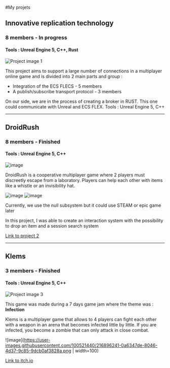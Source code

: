 #My projets

## Innovative replication technology
### 8 members - In progress
#### Tools : Unreal Engine 5, C++, Rust
![Project image 1](https://via.placeholder.com/150x150)

This project aims to support a large number of connections in a multiplayer online game and is divided into 2 main parts and group :
 - Integration of the ECS FLECS - 5 members
 - A publish/subscribe transport protocol - 3 members
 
 On our side, we are in the process of creating a broker in RUST. This one could communicate with Unreal and ECS FLEX.
 Tools : Unreal Engine 5, C++
 
---

## DroidRush
### 8 members - Finished
#### Tools : Unreal Engine 5, C++
![image](https://user-images.githubusercontent.com/100521440/216778122-5b59acef-f394-4935-ae5e-9f12ffe68b67.png)

DroidRush is a cooperative multiplayer game where 2 players must discreetly escape from a laboratory. Players can help each other with items like a whistle or an invisibility hat.

![image](https://user-images.githubusercontent.com/100521440/216778720-13324ad6-e47a-4ebb-a094-db7c9905ac8c.png)
![image](https://user-images.githubusercontent.com/100521440/216778948-f7b34506-4f57-46b6-a13d-83eaded2d04a.png)

Currently, we use the null subsystem but it could use STEAM or epic game later

In this project, I was able to create an interaction system with the possibility to drop an item and a session search system

[Link to project 2](https://example.com)

---

## Klems
### 3 members - Finished
#### Tools : Unreal Engine 5, C++
![Project image 3](https://user-images.githubusercontent.com/100521440/216895649-e9a59cd0-c2b6-48b4-b52f-b9da9565ec30.png)

This game was made during a 7 days game jam where the theme was : **Infection**

Klems is a multiplayer game that allows to 4 players can fight each other with a weapon in an arena that becomes infected little by little. If you are infected, you become a zombie that can only attack in close combat.

![image](https://user-images.githubusercontent.com/100521440/216896241-0a6347de-8046-4d37-9c85-9dcb0af3828a.png | width=100)

[Link to itch.io](https://zankanotachi.itch.io/klems)
